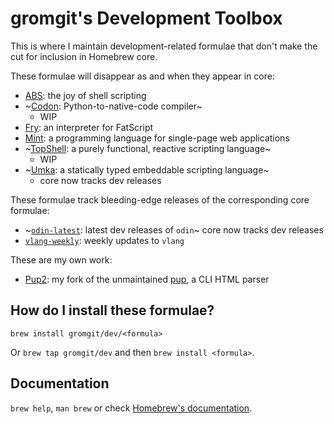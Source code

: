 # gromgit's Development Toolbox

This is where I maintain development-related formulae that don't make the cut for inclusion in Homebrew core.

These formulae will disappear as and when they appear in core:
* [ABS](https://www.abs-lang.org/): the joy of shell scripting
* ~[Codon](https://docs.exaloop.io/codon/): Python-to-native-code compiler~
  * WIP
* [Fry](https://fatscript.org/en/): an interpreter for FatScript
* [Mint](https://www.mint-lang.com/): a programming language for single-page web applications
* ~[TopShell](https://github.com/topshell-language/topshell): a purely functional, reactive scripting language~
  * WIP
* ~[Umka](https://github.com/vtereshkov/umka-lang): a statically typed embeddable scripting language~
  * core now tracks dev releases

These formulae track bleeding-edge releases of the corresponding core formulae:
* ~[`odin-latest`](https://github.com/odin-lang/Odin): latest dev releases of `odin`~ core now tracks dev releases
* [`vlang-weekly`](https://github.com/vlang/v): weekly updates to `vlang`

These are my own work:
* [Pup2](https://github.com/gromgit/pup): my fork of the unmaintained [pup](https://github.com/ericchiang/pup), a CLI HTML parser

## How do I install these formulae?
`brew install gromgit/dev/<formula>`

Or `brew tap gromgit/dev` and then `brew install <formula>`.

## Documentation
`brew help`, `man brew` or check [Homebrew's documentation](https://docs.brew.sh).
